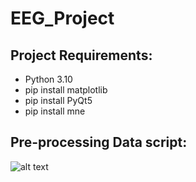 # EEG_Project
## Project Requirements:
- Python 3.10
- pip install matplotlib
- pip install PyQt5
- pip install mne

## Pre-processing Data script:
![alt text](https://github.com/NickAmvazas/EEG_Project/Images/preprocessing.png?raw=true)